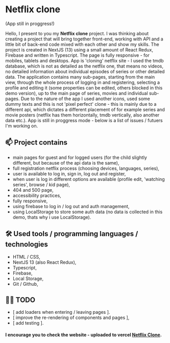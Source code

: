 # Netflix clone

(App still in proggress!)

Hello, I present to you my **Netflix clone** project. I was thinking about creating a project that will bring together front-end, working with API and a little bit of back-end code mixed with each other and show my skills. The project is created in NextJS (13) using a small amount of React Redux, Firebase and written in Typescript.
The page is fully responsive - for mobiles, tablets and desktops. App is 'cloning' netflix site - I used the tmdb database, which is not as detailed as the netflix one, that means no videos, no detailed information about individual episodes of series or other detailed data. The application contains many sub-pages, starting from the main view, through the whole process of logging in and registering, selecting a profile and editing it (some properties can be edited, others blocked in this demo version), up to the main page of series, movies and individual sub-pages. Due to the nature of the app I used another icons, used some dummy texts and this is not 'pixel perfect' clone - this is mainly due to a different api, which dictates a different placement of for example series and movie posters (netflix has them horizontally, tmdb vertically, also another data etc.).
App is still in proggress mode - below is a list of issues / futuers I'm working on.

## 📫 Project contains

-   main pages for guest and for logged users (for the child slightly different, but because of the api data is the same),
-   full registration netflix process (choosing devices, languages, series),
-   user is available to log in, sign in, log out and register,
-   when user is log in different options are available (profile edit, 'watching series', browse / kid page),
-   404 and 500 page,
-   accessibility practices,
-   fully responsive,
-   using firebase to log in / log out and auth management,
-   using LocalStorage to store some auth data (no data is collected in this demo, thats why i use LocalStorage).

## 🛠 Used tools / programming languages / technologies

-   HTML / CSS,
-   NextJS 13 (also React Redux),
-   Typescript,
-   Firebase,
-   Local Storage,
-   Git / Github,

## 👩‍💻 TODO

-   [ add loaders when entering / leaving pages ].
-   [ improve the re-rendering of components and pages ],
-   [ add testing ].

#### I encourage you to check the website - uploaded to vercel [Netflix Clone](https://netflixclone-eosin-gamma.vercel.app/).

